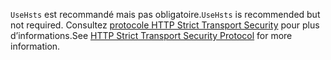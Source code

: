 <span data-ttu-id="b6f56-101">`UseHsts` est recommandé mais pas obligatoire.</span><span class="sxs-lookup"><span data-stu-id="b6f56-101">`UseHsts` is recommended but not required.</span></span> <span data-ttu-id="b6f56-102">Consultez [protocole HTTP Strict Transport Security](xref:security/enforcing-ssl#http-strict-transport-security-protocol-hsts) pour plus d’informations.</span><span class="sxs-lookup"><span data-stu-id="b6f56-102">See [HTTP Strict Transport Security Protocol](xref:security/enforcing-ssl#http-strict-transport-security-protocol-hsts) for more information.</span></span>
